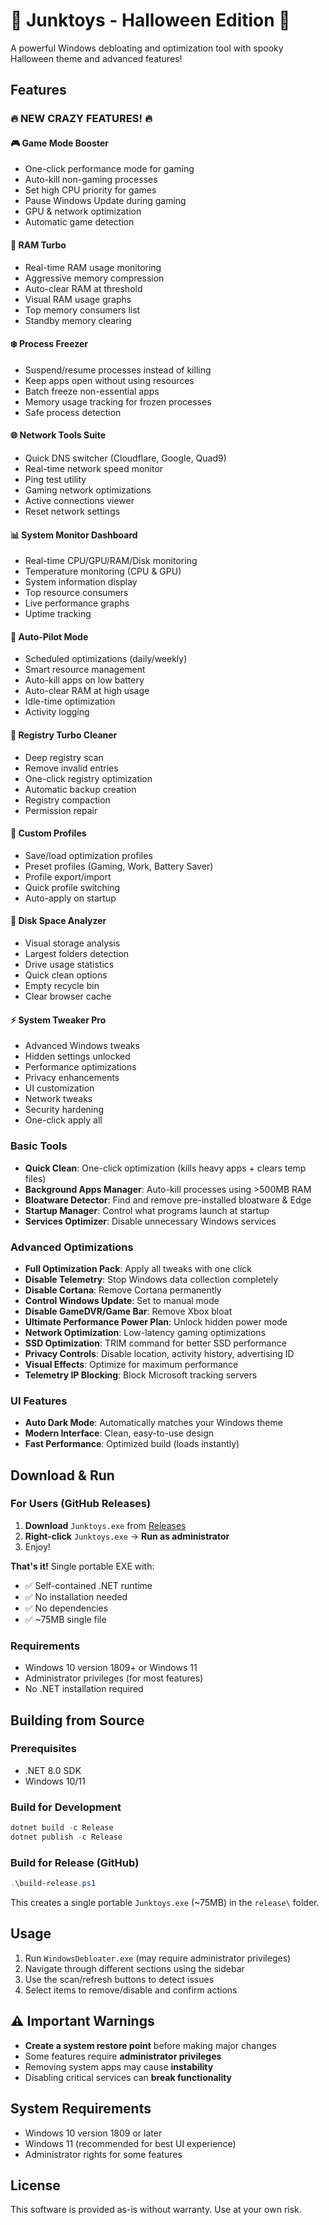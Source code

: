# 🎃 Junktoys - Halloween Edition 🎃

A powerful Windows debloating and optimization tool with spooky Halloween theme and advanced features!

## Features

### 🔥 NEW CRAZY FEATURES! 🔥

#### 🎮 Game Mode Booster
- One-click performance mode for gaming
- Auto-kill non-gaming processes
- Set high CPU priority for games
- Pause Windows Update during gaming
- GPU & network optimization
- Automatic game detection

#### 💾 RAM Turbo
- Real-time RAM usage monitoring
- Aggressive memory compression
- Auto-clear RAM at threshold
- Visual RAM usage graphs
- Top memory consumers list
- Standby memory clearing

#### ❄️ Process Freezer
- Suspend/resume processes instead of killing
- Keep apps open without using resources
- Batch freeze non-essential apps
- Memory usage tracking for frozen processes
- Safe process detection

#### 🌐 Network Tools Suite
- Quick DNS switcher (Cloudflare, Google, Quad9)
- Real-time network speed monitor
- Ping test utility
- Gaming network optimizations
- Active connections viewer
- Reset network settings

#### 📊 System Monitor Dashboard
- Real-time CPU/GPU/RAM/Disk monitoring
- Temperature monitoring (CPU & GPU)
- System information display
- Top resource consumers
- Live performance graphs
- Uptime tracking

#### 🤖 Auto-Pilot Mode
- Scheduled optimizations (daily/weekly)
- Smart resource management
- Auto-kill apps on low battery
- Auto-clear RAM at high usage
- Idle-time optimization
- Activity logging

#### 🧹 Registry Turbo Cleaner
- Deep registry scan
- Remove invalid entries
- One-click registry optimization
- Automatic backup creation
- Registry compaction
- Permission repair

#### 💼 Custom Profiles
- Save/load optimization profiles
- Preset profiles (Gaming, Work, Battery Saver)
- Profile export/import
- Quick profile switching
- Auto-apply on startup

#### 📁 Disk Space Analyzer
- Visual storage analysis
- Largest folders detection
- Drive usage statistics
- Quick clean options
- Empty recycle bin
- Clear browser cache

#### ⚡ System Tweaker Pro
- Advanced Windows tweaks
- Hidden settings unlocked
- Performance optimizations
- Privacy enhancements
- UI customization
- Network tweaks
- Security hardening
- One-click apply all

### Basic Tools
- **Quick Clean**: One-click optimization (kills heavy apps + clears temp files)
- **Background Apps Manager**: Auto-kill processes using >500MB RAM
- **Bloatware Detector**: Find and remove pre-installed bloatware & Edge
- **Startup Manager**: Control what programs launch at startup
- **Services Optimizer**: Disable unnecessary Windows services

### Advanced Optimizations
- **Full Optimization Pack**: Apply all tweaks with one click
- **Disable Telemetry**: Stop Windows data collection completely
- **Disable Cortana**: Remove Cortana permanently
- **Control Windows Update**: Set to manual mode
- **Disable GameDVR/Game Bar**: Remove Xbox bloat
- **Ultimate Performance Power Plan**: Unlock hidden power mode
- **Network Optimization**: Low-latency gaming optimizations
- **SSD Optimization**: TRIM command for better SSD performance
- **Privacy Controls**: Disable location, activity history, advertising ID
- **Visual Effects**: Optimize for maximum performance
- **Telemetry IP Blocking**: Block Microsoft tracking servers

### UI Features
- **Auto Dark Mode**: Automatically matches your Windows theme
- **Modern Interface**: Clean, easy-to-use design
- **Fast Performance**: Optimized build (loads instantly)

## Download & Run

### For Users (GitHub Releases)

1. **Download** `Junktoys.exe` from [Releases](https://github.com/goenvim/junktoys/releases)
2. **Right-click** `Junktoys.exe` → **Run as administrator**
3. Enjoy!

**That's it!** Single portable EXE with:
- ✅ Self-contained .NET runtime
- ✅ No installation needed
- ✅ No dependencies
- ✅ ~75MB single file

### Requirements
- Windows 10 version 1809+ or Windows 11
- Administrator privileges (for most features)
- No .NET installation required

## Building from Source

### Prerequisites
- .NET 8.0 SDK
- Windows 10/11

### Build for Development
```powershell
dotnet build -c Release
dotnet publish -c Release
```

### Build for Release (GitHub)
```powershell
.\build-release.ps1
```

This creates a single portable `Junktoys.exe` (~75MB) in the `release\` folder.

## Usage

1. Run `WindowsDebloater.exe` (may require administrator privileges)
2. Navigate through different sections using the sidebar
3. Use the scan/refresh buttons to detect issues
4. Select items to remove/disable and confirm actions

## ⚠️ Important Warnings

- **Create a system restore point** before making major changes
- Some features require **administrator privileges**
- Removing system apps may cause **instability**
- Disabling critical services can **break functionality**

## System Requirements

- Windows 10 version 1809 or later
- Windows 11 (recommended for best UI experience)
- Administrator rights for some features

## License

This software is provided as-is without warranty. Use at your own risk.
